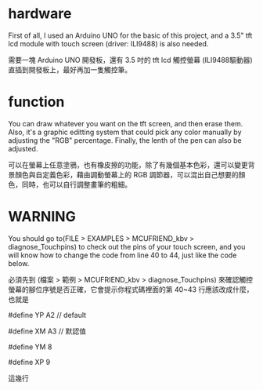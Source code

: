 # hardware
First of all, I used an Arduino UNO for the basic of this project, and a 3.5" tft lcd module with touch screen (driver: ILI9488) is also needed.

需要一塊 Arduino UNO 開發板，還有 3.5 吋的 tft lcd 觸控螢幕 (ILI9488驅動器) 直插到開發板上，最好再加一隻觸控筆。
# function
You can draw whatever you want on the tft screen, and then erase them. Also, it's a graphic editting system that could pick any color manually by adjusting the "RGB" percentage. Finally, the lenth of the pen can also be adjusted.

可以在螢幕上任意塗鴉，也有橡皮擦的功能，除了有幾個基本色彩，還可以變更背景顏色與自定義色彩，藉由調動螢幕上的 RGB 調節器，可以混出自己想要的顏色，同時，也可以自行調整畫筆的粗細。
# WARNING
You should go to(FILE > EXAMPLES > MCUFRIEND_kbv > diagnose_Touchpins) to check out the pins of your touch screen, and you will know how to 
change the code from line 40 to 44, just like the code below.

必須先到 (檔案 > 範例 > MCUFRIEND_kbv > diagnose_Touchpins) 來確認觸控螢幕的腳位序號是否正確，它會提示你程式碼裡面的第 40~43 行應該改成什麼，也就是

#define YP A2  // default

#define XM A3  // 默認值

#define YM 8

#define XP 9

這幾行
